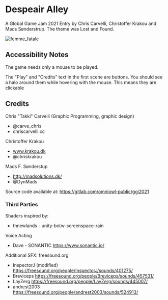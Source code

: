 # Despeair Alley

A Global Game Jam 2021 Entry by Chris Carvelli, Christoffer Krakou and Mads Sønderstrup. The theme was Lost and Found.

![femme_fatale](media/femme_fatale.gif)

## Accessibility Notes
The game needs only a mouse to be played.

The "Play" and "Credits" text in the first scene are buttons. You should see a halo around them while hovering with the mouse. This means they are clickable
## Credits

Chris "Takki" Carvelli (Graphic Programming, graphic design)
- @carve_chris
- chriscarvelli.cc

Christoffer Krakou
- www.krakou.dk
- @chriskrakou

Mads F. Sønderstup
- http://madsolutions.dk/
- @DynMads


Source code available at:
https://gitlab.com/omniowl-public/ggj2021

### Third Parties

Shaders inspired by:
- thnewlands - unity-botw-screenspace-rain

Voice Acting
- Dave - SONANTIC https://www.sonantic.io/

Additional SFX: freesound.org
- InspectorJ (modified) https://freesound.org/people/InspectorJ/sounds/401275/
- Breviceps https://freesound.org/people/Breviceps/sounds/457531/
- LayZerg https://freesound.org/people/LayZerg/sounds/445007/
- andrest2003 https://freesound.org/people/andrest2003/sounds/524913/
